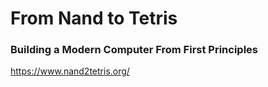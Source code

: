 # From Nand to Tetris
### Building a Modern Computer From First Principles

https://www.nand2tetris.org/